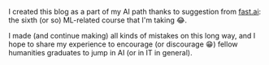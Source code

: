 I created this blog as a part of my AI path thanks to suggestion from [fast.ai](https://www.fast.ai): the sixth (or so) ML-related course that I'm taking 😂.

I made (and continue making) all kinds of mistakes on this long way, and I hope to share my experience to encourage (or discourage 😁) fellow humanities graduates to jump in AI (or in IT in general).
